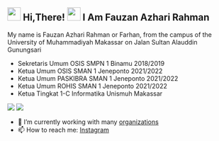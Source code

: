 <h2> <img src="https://user-images.githubusercontent.com/65858180/137293079-2440dbff-e887-4b1d-802c-49d49dcfd664.gif" width="30" /> Hi,There! <img src="https://user-images.githubusercontent.com/65858180/137293369-94c631b6-8a17-4256-927a-070da186734c.gif" width="30" /> I Am Fauzan Azhari Rahman </h2>

My name is Fauzan Azhari Rahman or Farhan, from the campus of the University of Muhammadiyah Makassar on Jalan Sultan Alauddin Gunungsari
- Sekretaris Umum OSIS SMPN 1 Binamu 2018/2019
- Ketua Umum OSIS SMAN 1 Jeneponto 2021/2022
- Ketua Umum PASKIBRA SMAN 1 Jeneponto 2021/2022
- Ketua Umum ROHIS SMAN 1 Jeneponto 2021/2022
- Ketua Tingkat 1-C Informatika Unismuh Makassar
<img src="https://png.pngtree.com/thumb_back/fw800/background/20211230/pngtree-allah-muhammad-calligraphy-patterned-background-image_934781.jpg" >
<img src="https://i.pinimg.com/originals/ae/fc/94/aefc9458d985daf9bf9a18777fdb3faa.jpg">


- 🔭 I’m currently working with many [organizations](https://coconut.or.id/contact)
- 📫 How to reach me: [Instagram](https://www.instagram.com/fauzan_azhri/)
